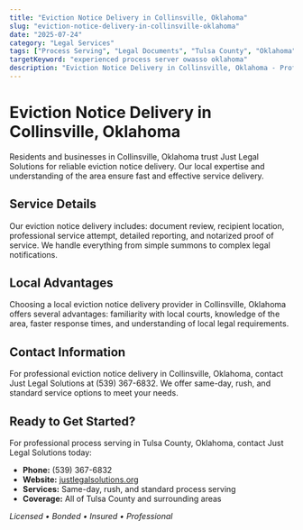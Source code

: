 ```yaml
---
title: "Eviction Notice Delivery in Collinsville, Oklahoma"
slug: "eviction-notice-delivery-in-collinsville-oklahoma"
date: "2025-07-24"
category: "Legal Services"
tags: ["Process Serving", "Legal Documents", "Tulsa County", "Oklahoma"]
targetKeyword: "experienced process server owasso oklahoma"
description: "Eviction Notice Delivery in Collinsville, Oklahoma - Professional legal document delivery services in Tulsa County, Oklahoma. Licensed, bonded, and insured process servers."
---
```


# Eviction Notice Delivery in Collinsville, Oklahoma

Residents and businesses in Collinsville, Oklahoma trust Just Legal Solutions for reliable eviction notice delivery. Our local expertise and understanding of the area ensure fast and effective service delivery.

## Service Details

Our eviction notice delivery includes: document review, recipient location, professional service attempt, detailed reporting, and notarized proof of service. We handle everything from simple summons to complex legal notifications.

## Local Advantages

Choosing a local eviction notice delivery provider in Collinsville, Oklahoma offers several advantages: familiarity with local courts, knowledge of the area, faster response times, and understanding of local legal requirements.

## Contact Information

For professional eviction notice delivery in Collinsville, Oklahoma, contact Just Legal Solutions at (539) 367-6832. We offer same-day, rush, and standard service options to meet your needs.

## Ready to Get Started?

For professional process serving in Tulsa County, Oklahoma, contact Just Legal Solutions today:

- **Phone:** (539) 367-6832
- **Website:** [justlegalsolutions.org](https://justlegalsolutions.org)
- **Services:** Same-day, rush, and standard process serving
- **Coverage:** All of Tulsa County and surrounding areas

*Licensed • Bonded • Insured • Professional*